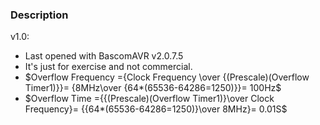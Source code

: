### Description

v1.0:
- Last opened with BascomAVR v2.0.7.5
- It's just for exercise and not commercial. 
- $Overflow Frequency ={Clock Frequency \over {(Prescale)(Overflow Timer1)}}= {8MHz\over {64*(65536-64286=1250)}}= 100Hz$
- $Overflow Time ={{(Prescale)(Overflow Timer1)}\over Clock Frequency}= {{64*(65536-64286=1250)}\over 8MHz}= 0.01S$
